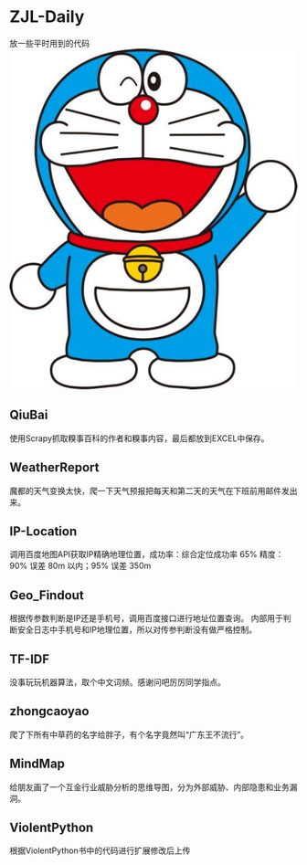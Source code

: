 # ZJL-Daily
放一些平时用到的代码
![](jiqimao.jpeg)

## QiuBai
使用Scrapy抓取糗事百科的作者和糗事内容，最后都放到EXCEL中保存。

## WeatherReport
魔都的天气变换太快，爬一下天气预报把每天和第二天的天气在下班前用邮件发出来。

## IP-Location
调用百度地图API获取IP精确地理位置，成功率：综合定位成功率 65%
精度：90% 误差 80m 以内；95% 误差 350m

## Geo_Findout
根据传参数判断是IP还是手机号，调用百度接口进行地址位置查询。
内部用于判断安全日志中手机号和IP地理位置，所以对传参判断没有做严格控制。

## TF-IDF
没事玩玩机器算法，取个中文词频。感谢问吧厉厉同学指点。

## zhongcaoyao
爬了下所有中草药的名字给胖子，有个名字竟然叫“广东王不流行”。

## MindMap
给朋友画了一个互金行业威胁分析的思维导图，分为外部威胁、内部隐患和业务漏洞。

## ViolentPython
根据ViolentPython书中的代码进行扩展修改后上传
